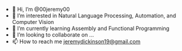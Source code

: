 - 👋 Hi, I’m @00jeremy00
- 👀 I’m interested in Natural Language Processing, Automation, and Computer Vision
- 🌱 I’m currently learning Assembly and Functional Programming 
- 💞️ I’m looking to collaborate on ...
- 📫 How to reach me jeremydickinson19@gmail.com
<!---
00jeremy00/00jeremy00 is a ✨ special ✨ repository because its `README.md` (this file) appears on your GitHub profile.
You can click the Preview link to take a look at your changes.
--->
